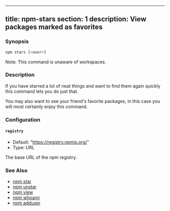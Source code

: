 ______________________________________________________________________

## title: npm-stars section: 1 description: View packages marked as favorites

### Synopsis

```bash
npm stars [<user>]
```

Note: This command is unaware of workspaces.

### Description

If you have starred a lot of neat things and want to find them again
quickly this command lets you do just that.

You may also want to see your friend's favorite packages, in this case
you will most certainly enjoy this command.

### Configuration

#### `registry`

- Default: "https://registry.npmjs.org/"
- Type: URL

The base URL of the npm registry.

### See Also

- [npm star](/commands/npm-star)
- [npm unstar](/commands/npm-unstar)
- [npm view](/commands/npm-view)
- [npm whoami](/commands/npm-whoami)
- [npm adduser](/commands/npm-adduser)
